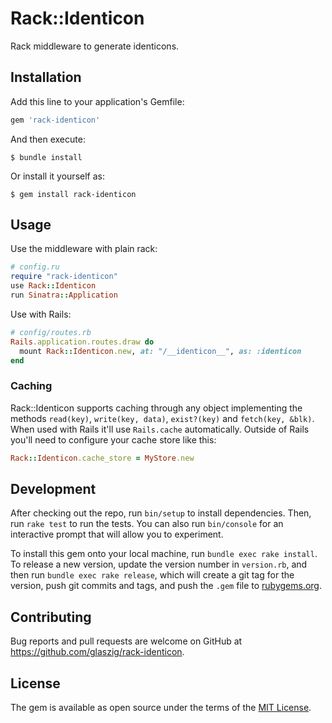 # Rack::Identicon

Rack middleware to generate identicons.

## Installation

Add this line to your application's Gemfile:

```ruby
gem 'rack-identicon'
```

And then execute:

    $ bundle install

Or install it yourself as:

    $ gem install rack-identicon

## Usage

Use the middleware with plain rack:

```rb
# config.ru
require "rack-identicon"
use Rack::Identicon
run Sinatra::Application
```

Use with Rails:

```rb
# config/routes.rb
Rails.application.routes.draw do
  mount Rack::Identicon.new, at: "/__identicon__", as: :identicon
end
```

### Caching

Rack::Identicon supports caching through any object implementing the methods
`read(key)`, `write(key, data)`, `exist?(key)` and `fetch(key, &blk)`.
When used with Rails it'll use `Rails.cache` automatically. Outside of Rails
you'll need to configure your cache store like this:

```rb
Rack::Identicon.cache_store = MyStore.new
```

## Development

After checking out the repo, run `bin/setup` to install dependencies. Then, run `rake test` to run the tests. You can also run `bin/console` for an interactive prompt that will allow you to experiment.

To install this gem onto your local machine, run `bundle exec rake install`. To release a new version, update the version number in `version.rb`, and then run `bundle exec rake release`, which will create a git tag for the version, push git commits and tags, and push the `.gem` file to [rubygems.org](https://rubygems.org).

## Contributing

Bug reports and pull requests are welcome on GitHub at https://github.com/glaszig/rack-identicon.


## License

The gem is available as open source under the terms of the [MIT License](https://opensource.org/licenses/MIT).
